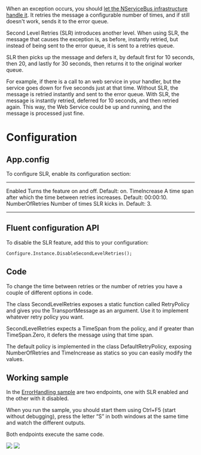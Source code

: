 <!--
title: "Second-Level Retries"
tags: 
-->
When an exception occurs, you should [let the NServiceBus infrastructure handle it](articles/how-do-i-handle-exceptions). It retries the message a configurable number of times, and if still doesn't work, sends it to the error queue.

Second Level Retries (SLR) introduces another level. When using SLR, the message that causes the exception is, as before, instantly retried, but instead of being sent to the error queue, it is sent to a retries queue.

SLR then picks up the message and defers it, by default first for 10 seconds, then 20, and lastly for 30 seconds, then returns it to the original worker queue.

For example, if there is a call to an web service in your handler, but the service goes down for five seconds just at that time. Without SLR, the message is retried instantly and sent to the error queue. With SLR, the message is instantly retried, deferred for 10 seconds, and then retried again. This way, the Web Service could be up and running, and the message is processed just fine.

Configuration
=============

App.config
----------

To configure SLR, enable its configuration section:




  ----------------- --------------------------------------------------------------------------------
  Enabled           Turns the feature on and off. Default: on.
  TimeIncrease      A time span after which the time between retries increases. Default: 00:00:10.
  NumberOfRetries   Number of times SLR kicks in. Default: 3.
  ----------------- --------------------------------------------------------------------------------

Fluent configuration API
------------------------

To disable the SLR feature, add this to your configuration:


    Configure.Instance.DisableSecondLevelRetries();


Code
----

To change the time between retries or the number of retries you have a couple of different options in code.

The class SecondLevelRetries exposes a static function called RetryPolicy and gives you the TransportMessage as an argument. Use it to implement whatever retry policy you want.

SecondLevelRetries expects a TimeSpan from the policy, and if greater than TimeSpan.Zero, it defers the message using that time span.

The default policy is implemented in the class DefaultRetryPolicy, exposing NumberOfRetries and TimeIncrease as statics so you can easily modify the values.

Working sample
--------------

In the [ErrorHandling sample](https://github.com/NServiceBus/NServiceBus/tree/master/Samples/ErrorHandling) are two endpoints, one with SLR enabled and the other with it disabled.

When you run the sample, you should start them using Ctrl+F5 (start without debugging), press the letter “S” in both windows at the same time and watch the different outputs.

Both endpoints execute the same code.

![](https://particular.blob.core.windows.net/media/Default/images/slr1.png)
![](https://particular.blob.core.windows.net/media/Default/images/slr2.png)


